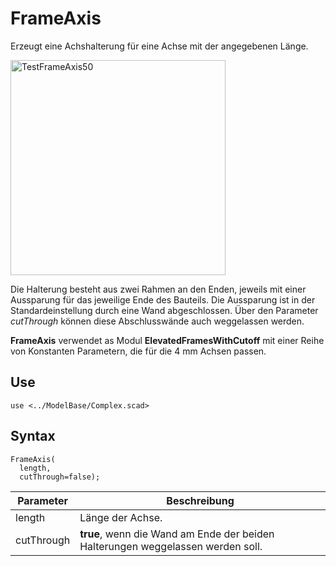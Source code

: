 # FrameAxis

Erzeugt eine Achshalterung für eine Achse mit der angegebenen Länge.

<img width="344" alt="TestFrameAxis50" src="https://user-images.githubusercontent.com/48654609/168169890-a92315c3-b7fe-403c-9321-2d452dd33042.png">

Die Halterung besteht aus zwei Rahmen an den Enden, jeweils mit einer Aussparung für das jeweilige Ende des Bauteils. Die Aussparung ist in der Standardeinstellung durch eine Wand abgeschlossen. Über den Parameter *cutThrough* können diese Abschlusswände auch weggelassen werden.

__FrameAxis__ verwendet as Modul __ElevatedFramesWithCutoff__ mit einer Reihe von Konstanten Parametern, die für die 4 mm Achsen passen.

## Use
<pre><code>use &lt;../ModelBase/Complex.scad&gt;</pre></code>

## Syntax
<pre><code>FrameAxis(
  length, 
  cutThrough=false);
</pre></code>

| Parameter | Beschreibung |
| ------ | ------ |
| length | Länge der Achse. |
| cutThrough | __true__, wenn die Wand am Ende der beiden Halterungen weggelassen werden soll. |
